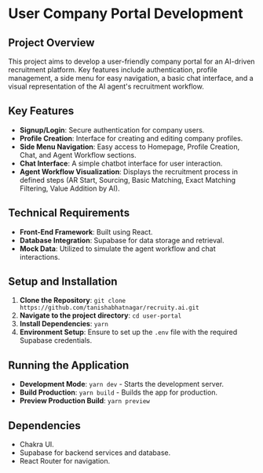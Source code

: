 # User Company Portal Development

## Project Overview
This project aims to develop a user-friendly company portal for an AI-driven recruitment platform. Key features include authentication, profile management, a side menu for easy navigation, a basic chat interface, and a visual representation of the AI agent's recruitment workflow.

## Key Features
- **Signup/Login**: Secure authentication for company users.
- **Profile Creation**: Interface for creating and editing company profiles.
- **Side Menu Navigation**: Easy access to Homepage, Profile Creation, Chat, and Agent Workflow sections.
- **Chat Interface**: A simple chatbot interface for user interaction.
- **Agent Workflow Visualization**: Displays the recruitment process in defined steps (AR Start, Sourcing, Basic Matching, Exact Matching Filtering, Value Addition by AI).

## Technical Requirements
- **Front-End Framework**: Built using React.
- **Database Integration**: Supabase for data storage and retrieval.
- **Mock Data**: Utilized to simulate the agent workflow and chat interactions.

## Setup and Installation
1. **Clone the Repository**: `git clone https://github.com/tanishabhatnagar/recruity.ai.git`
2. **Navigate to the project directory**: `cd user-portal`
3. **Install Dependencies**: `yarn`
4. **Environment Setup**: Ensure to set up the `.env` file with the required Supabase credentials.

## Running the Application
- **Development Mode**: `yarn dev` - Starts the development server.
- **Build Production**: `yarn build` - Builds the app for production.
- **Preview Production Build**: `yarn preview`

## Dependencies
- Chakra UI.
- Supabase for backend services and database.
- React Router for navigation.
